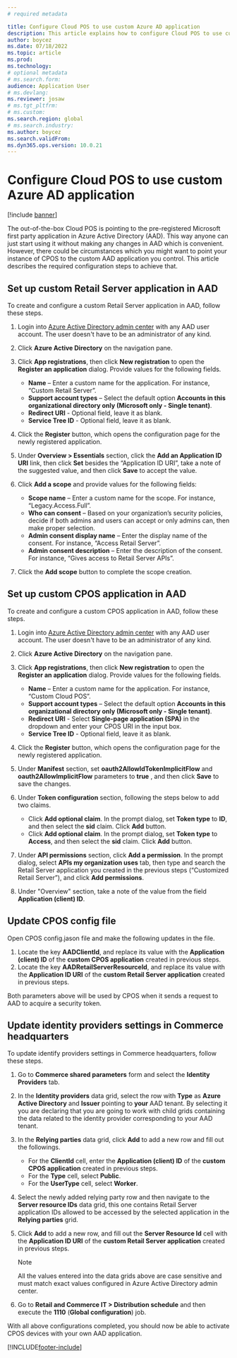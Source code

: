 ```yaml
---
# required metadata

title: Configure Cloud POS to use custom Azure AD application
description: This article explains how to configure Cloud POS to use custom AAD application.
author: boycez
ms.date: 07/18/2022
ms.topic: article
ms.prod:
ms.technology: 
# optional metadata
# ms.search.form:
audience: Application User
# ms.devlang: 
ms.reviewer: josaw
# ms.tgt_pltfrm: 
# ms.custom:
ms.search.region: global
# ms.search.industry:
ms.author: boycez
ms.search.validFrom:
ms.dyn365.ops.version: 10.0.21
---
```


# Configure Cloud POS to use custom Azure AD application

[!include [banner](includes/banner.md)]

The out-of-the-box Cloud POS is pointing to the pre-registered Microsoft first party application in Azure Active Directory (AAD). This way anyone can just start using it without making any changes in AAD which is convenient. However, there could be circumstances which you might want to point your instance of CPOS to the custom AAD application you control. This article describes the required configuration steps to achieve that.

## Set up custom Retail Server application in AAD

To create and configure a custom Retail Server application in AAD, follow these steps.

1. Login into [Azure Active Directory admin center](https://aad.portal.azure.com) with any AAD user account. The user doesn't have to be an administrator of any kind.
1. Click **Azure Active Directory** on the navigation pane.
1. Click **App registrations**, then click **New registration** to open the **Register an application** dialog. Provide values for the following fields.
    
    - **Name** – Enter a custom name for the application. For instance, “Custom Retail Server”.
    - **Support account types** – Select the default option **Accounts in this organizational directory only (Microsoft only - Single tenant)**.
    - **Redirect URI** - Optional field, leave it as blank.
    - **Service Tree ID** - Optional field, leave it as blank.
	
1. Click the **Register** button, which opens the configuration page for the newly registered application.
1. Under **Overview \> Essentials** section, click the **Add an Application ID URI** link, then click **Set** besides the “Application ID URI”, take a note of the suggested value, and then click **Save** to accept the value. 
1. Click **Add a scope** and provide values for the following fields:

    - **Scope name** – Enter a custom name for the scope. For instance, “Legacy.Access.Full”.
    - **Who can consent** – Based on your organization’s security policies, decide if both admins and users can accept or only admins can, then make proper selection.
    - **Admin consent display name** – Enter the display name of the consent. For instance, “Access Retail Server”.
    - **Admin consent description** – Enter the description of the consent. For instance, “Gives access to Retail Server APIs”.

1. Click the **Add scope** button to complete the scope creation.

## Set up custom CPOS application in AAD

To create and configure a custom CPOS application in AAD, follow these steps.

1. Login into [Azure Active Directory admin center](https://aad.portal.azure.com) with any AAD user account. The user doesn't have to be an administrator of any kind.
1. Click **Azure Active Directory** on the navigation pane.
1. Click **App registrations**, then click **New registration** to open the **Register an application** dialog. Provide values for the following fields.
    
    - **Name** – Enter a custom name for the application. For instance, “Custom Cloud POS”.
    - **Support account types** – Select the default option **Accounts in this organizational directory only (Microsoft only - Single tenant)**.
    - **Redirect URI** - Select **Single-page application (SPA)** in the dropdown and enter your CPOS URI in the input box.
    - **Service Tree ID** - Optional field, leave it as blank.

1. Click the **Register** button, which opens the configuration page for the newly registered application.
1. Under **Manifest** section, set **oauth2AllowIdTokenImplicitFlow** and **oauth2AllowImplicitFlow** parameters to **true** , and then click **Save** to save the changes. 
1. Under **Token configuration** section, following the steps below to add two claims.

    - Click **Add optional claim**. In the prompt dialog, set **Token type** to **ID**, and then select the **sid** claim. Click **Add** button.
    - Click **Add optional claim**. In the prompt dialog, set **Token type** to **Access**, and then select the **sid** claim. Click **Add** button.

1. Under **API permissions** section, click **Add a permission**. In the prompt dialog, select **APIs my organization uses** tab, then type and search the Retail Server application you created in the previous steps (“Customized Retail Server”), and click **Add permissions**.
1. Under "Overview" section, take a note of the value from the field **Application (client) ID**.

## Update CPOS config file

Open CPOS config.jason file and make the following updates in the file.

1. Locate the key **AADClientId**, and replace its value with the **Application (client) ID** of the **custom CPOS application** created in previous steps.
1. Locate the key **AADRetailServerResourceId**, and replace its value with the **Application ID URI** of the **custom Retail Server application** created in previous steps.

Both parameters above will be used by CPOS when it sends a request to AAD to acquire a security token.

## Update identity providers settings in Commerce headquarters

To update identify providers settings in Commerce headquarters, follow these steps.

1. Go to **Commerce shared parameters** form and select the **Identity Providers** tab.
1. In the **Identity providers** data grid, select the row with **Type** as **Azure Active Directory** and **Issuer** pointing to **your** AAD tenant. By selecting it you are declaring that you are going to work with child grids containing the data related to the identity provider corresponding to your AAD tenant.
1. In the **Relying parties** data grid, click **Add** to add a new row and fill out the followings.
    
    - For the **ClientId** cell, enter the **Application (client) ID** of the **custom CPOS application** created in previous steps. 
    - For the **Type** cell, select **Public**.
    - For the **UserType** cell, select **Worker**.

1. Select the newly added relying party row and then navigate to the **Server resource IDs** data grid, this one contains Retail Server application IDs allowed to be accessed by the selected application in the **Relying parties** grid. 
1. Click **Add** to add a new row, and fill out the **Server Resource Id** cell with the **Application ID URI** of the **custom Retail Server application** created in previous steps.

    > [!NOTE]
    > All the values entered into the data grids above are case sensitive and must match exact values configured in Azure Active Directory admin center.

1. Go to **Retail and Commerce IT \> Distribution schedule** and then execute the **1110** (**Global configuration**) job.

With all above configurations completed, you should now be able to activate CPOS devices with your own AAD application.

[!INCLUDE[footer-include](../includes/footer-banner.md)]
